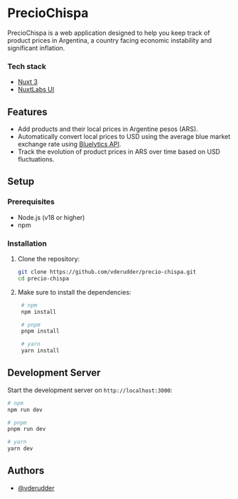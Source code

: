 # PrecioChispa

PrecioChispa is a web application designed to help you keep track of product prices in Argentina, a country facing economic instability and significant inflation.

### Tech stack
- [Nuxt 3](https://nuxt.com/)
- [NuxtLabs UI](https://ui.nuxtlabs.com/getting-started)

## Features

- Add products and their local prices in Argentine pesos (ARS).
- Automatically convert local prices to USD using the average blue market exchange rate using [Bluelytics API](https://bluelytics.com.ar/#!/api).
- Track the evolution of product prices in ARS over time based on USD fluctuations.

## Setup

### Prerequisites

- Node.js (v18 or higher)
- npm

### Installation

1. Clone the repository:

   ```sh
   git clone https://github.com/vderudder/precio-chispa.git
   cd precio-chispa
   ```
   
2. Make sure to install the dependencies:

   ```bash
  	# npm
    npm install
    ```
   ```bash
    # pnpm
    pnpm install
    ```
   ```bash
    # yarn
    yarn install
    ```

## Development Server

Start the development server on `http://localhost:3000`:
    
```bash
# npm
npm run dev
```

```bash
# pnpm
pnpm run dev
```
```bash
# yarn
yarn dev
```


## Authors

- [@vderudder](https://github.com/vderudder)

